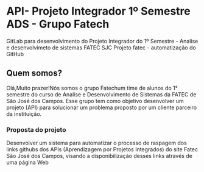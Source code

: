 # API- Projeto Integrador 1º Semestre ADS - Grupo Fatech 
GitLab para desenvolvimento do Projeto Integrador do 1º Semestre - Analise e desenvolvimeto de sistemas FATEC SJC
Projeto fatec - automatização do GitHub
## Quem somos?
Olá,Muito prazer!Nós somos o grupo Fatechum time de alunos do 1° semestre do curso de Analise e Desenvolvimento de Sistemas da FATEC de São José dos Campos. Esse grupo tem como objetivo desenvolver um projeto (API) para solucionar um problema proposto por um cliente parceiro da instituição.
### Proposta do projeto
Desenvolver um sistema para automatizar o processo de raspagem dos links githubs dos APIs (Aprendizagem por Projetos Integrados) do site Fatec São José dos Campos, visando a 
disponibilização desses links através de uma página Web
